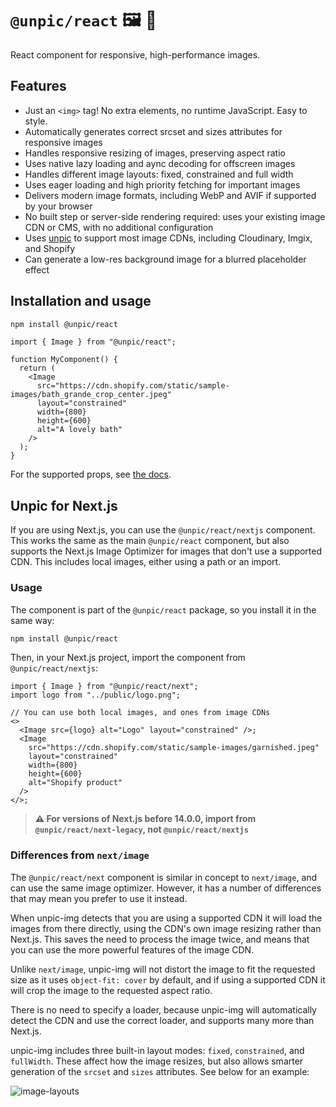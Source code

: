 # `@unpic/react` 🖼 📐

React component for responsive, high-performance images.

## Features

- Just an `<img>` tag! No extra elements, no runtime JavaScript. Easy to style.
- Automatically generates correct srcset and sizes attributes for responsive
  images
- Handles responsive resizing of images, preserving aspect ratio
- Uses native lazy loading and aync decoding for offscreen images
- Handles different image layouts: fixed, constrained and full width
- Uses eager loading and high priority fetching for important images
- Delivers modern image formats, including WebP and AVIF if supported by your
  browser
- No built step or server-side rendering required: uses your existing image CDN
  or CMS, with no additional configuration
- Uses [unpic](https://github.com/ascorbic/unpic) to support most image CDNs,
  including Cloudinary, Imgix, and Shopify
- Can generate a low-res background image for a blurred placeholder effect

## Installation and usage

```bash
npm install @unpic/react
```

```tsx
import { Image } from "@unpic/react";

function MyComponent() {
  return (
    <Image
      src="https://cdn.shopify.com/static/sample-images/bath_grande_crop_center.jpeg"
      layout="constrained"
      width={800}
      height={600}
      alt="A lovely bath"
    />
  );
}
```

For the supported props, see [the docs](https://unpic.pics/img/react).

## Unpic for Next.js

If you are using Next.js, you can use the `@unpic/react/nextjs` component. This
works the same as the main `@unpic/react` component, but also supports the
Next.js Image Optimizer for images that don't use a supported CDN. This includes
local images, either using a path or an import.

### Usage

The component is part of the `@unpic/react` package, so you install it in the
same way:

```bash
npm install @unpic/react
```

Then, in your Next.js project, import the component from `@unpic/react/nextjs`:

```tsx
import { Image } from "@unpic/react/next";
import logo from "../public/logo.png";

// You can use both local images, and ones from image CDNs
<>
  <Image src={logo} alt="Logo" layout="constrained" />;
  <Image
    src="https://cdn.shopify.com/static/sample-images/garnished.jpeg"
    layout="constrained"
    width={800}
    height={600}
    alt="Shopify product"
  />
</>;
```

> **:warning: For versions of Next.js before 14.0.0, import from
> `@unpic/react/next-legacy`, not `@unpic/react/nextjs`**

### Differences from `next/image`

The `@unpic/react/next` component is similar in concept to `next/image`, and can
use the same image optimizer. However, it has a number of differences that may
mean you prefer to use it instead.

When unpic-img detects that you are using a supported CDN it will load the
images from there directly, using the CDN's own image resizing rather than
Next.js. This saves the need to process the image twice, and means that you can
use the more powerful features of the image CDN.

Unlike `next/image`, unpic-img will not distort the image to fit the requested
size as it uses `object-fit: cover` by default, and if using a supported CDN it
will crop the image to the requested aspect ratio.

There is no need to specify a loader, because unpic-img will automatically
detect the CDN and use the correct loader, and supports many more than Next.js.

unpic-img includes three built-in layout modes: `fixed`, `constrained`, and
`fullWidth`. These affect how the image resizes, but also allows smarter
generation of the `srcset` and `sizes` attributes. See below for an example:

![image-layouts](https://user-images.githubusercontent.com/213306/217186596-f67c54fe-6613-497f-9577-7868226ed7d9.gif)

```

```
